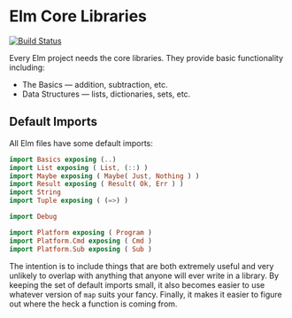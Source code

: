 # Elm Core Libraries

[![Build Status](https://travis-ci.org/elm-lang/core.svg?branch=master)](https://travis-ci.org/elm-lang/core)

Every Elm project needs the core libraries. They provide basic functionality including:

  * The Basics &mdash; addition, subtraction, etc.
  * Data Structures &mdash; lists, dictionaries, sets, etc.


## Default Imports

All Elm files have some default imports:

```elm
import Basics exposing (..)
import List exposing ( List, (::) )
import Maybe exposing ( Maybe( Just, Nothing ) )
import Result exposing ( Result( Ok, Err ) )
import String
import Tuple exposing ( (=>) )

import Debug

import Platform exposing ( Program )
import Platform.Cmd exposing ( Cmd )
import Platform.Sub exposing ( Sub )
```

The intention is to include things that are both extremely useful and very
unlikely to overlap with anything that anyone will ever write in a library.
By keeping the set of default imports small, it also becomes easier to use
whatever version of `map` suits your fancy. Finally, it makes it easier to
figure out where the heck a function is coming from.
